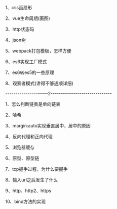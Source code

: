 1、css画扇形

2、vue生命周期\(画图\)

3、http状态码

4、json树

5、webpack打包模板，怎样方便

6、es6实现工厂模式

7、es6转es5的一些原理

8、观察者模式\(讲得不够通顺详细\)

---------------------2------------------------------

1、怎么判断链表是单向链表

2、哈希

3、margin:auto实现垂直居中，居中的原因

4、反向代理和正向代理

5、浏览器缓存

6、原型、原型链

7、tcp握手过程，为什么要握手

8、输入url之后发生了什么

9、http、http2、https

10、bind方法的实现

